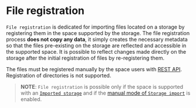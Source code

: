 # File registration
<!-- This header is referenced at least one time as "#file-registration" -->

`File registration` is dedicated for importing files located on a storage by registering them in the space supported by
the storage. The file registration process **does not copy any data**, it simply creates the necessary metadata so that
the files pre-existing on the storage are reflected and accessible in the supported space. 
It is possible to reflect changes made directly on the storage after the initial registration of files by re-registering them. 

The files must be registered manually by the space users with [REST API](https://onedata.org/#/home/api/stable/oneprovider?anchor=tag/File-registration). 
Registration of directories is not supported.

> **NOTE**: `File registration` is possible only if the space is supported with an
> [`Imported storage`](../administering_onedata/storage_configuration.md#imported-storage) and if
> the [manual mode of `Storage import`](../administering_onedata/storage_import.md) is enabled.
 
        